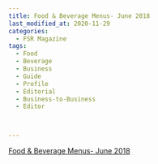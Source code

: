 ```yaml
---
title: Food & Beverage Menus- June 2018
last_modified_at: 2020-11-29
categories:
  - FSR Magazine
tags:
  - Food
  - Beverage
  - Business
  - Guide
  - Profile
  - Editorial 
  - Business-to-Business
  - Editor



---
```




[Food & Beverage Menus- June 2018](http://www.omagdigital.com/publication/?i=498359&ver=html5&p=21)
